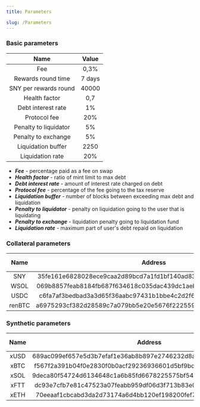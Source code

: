 ```yaml
---
title: Parameters

slug: /Parameters
---
```


### Basic parameters

|         Name          | Value  |
| :-------------------: | :----: |
|          Fee          |  0,3%  |
|  Rewards round time   | 7 days |
| SNY per rewards round | 40000  |
|     Health factor     |  0,7   |
|  Debt interest rate   |   1%   |
|     Protocol fee      |  20%   |
| Penalty to liquidator |   5%   |
|  Penalty to exchange  |   5%   |
|  Liquidation buffer   |  2250  |
|   Liquidation rate    |  20%   |

- **_Fee_** - percentage paid as a fee on swap
- **_Health factor_** - ratio of mint limit to max debt
- **_Debt interest rate_** - amount of interest rate charged on debt
- **_Protocol fee_** - percentage of the fee going to the tax reserve
- **_Liquidation buffer_** - number of blocks between exceeding max debt and liquidation
- **_Penalty to liquidator_** - penalty on liquidation going to the user that is liquidating
- **_Penalty to exchange_** - liquidation penalty going to liquidation fund
- **_Liquidation rate_** - maximum part of user's debt repaid on liquidation

### Collateral parameters

|  Name  |                             Address                              | Ratio | Maximum deposit |
| :----: | :--------------------------------------------------------------: | :---: | :-------------: |
|  SNY   | 35fe161e6828028ece9caa2d89bcd7a1fd1bf140ad838d0c17d7b57c9b1aa238 |  30%  |    unlimited    |
|  WSOL  | 069b8857feab8184fb687f634618c035dac439dc1aeb3b5598a0f00000000001 |  30%  |     100000      |
|  USDC  | c6fa7af3bedbad3a3d65f36aabc97431b1bbe4c2d2f6e0e47ca60203452f5d61 |  30%  |    10000000     |
| renBTC | a6975293cf382d28589c7a079bb5e20e5676f222559bd0473e0ac011fc54e380 |  30%  |       100       |

### Synthetic parameters

| Name |                             Address                              | Maximum supply |
| :--: | :--------------------------------------------------------------: | :------------: |
| xUSD | 689ac099ef657e5d3b7efaf1e36ab8b897e2746232d8a9261b3e49b35c1dead4 |   unlimited    |
| xBTC | f567f2a391b04f0e2830f0b0acf29236936601d5bf9bdab6395941069cd2fe94 |      100       |
| xSOL | 9deca80f54724d6134648c1a6b85fd6678225575bf54ec18e05635a4ef09a525 |     10000      |
| xFTT | dc93e7cfb7e81c47523a07feabb959df06d3f713b83e0908f4b6aacb0dc7b4ca |     10000      |
| xETH | 70eeaaf1cbcabd3da2d73174a6d4bb120ef198200fef79394fc0d3a1dceed3f0 |     10000      |
